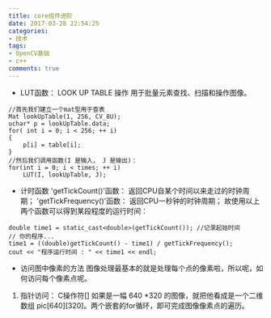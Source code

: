 ```yaml
---
title: core组件进阶
date: 2017-03-28 22:54:25
categories:
- 技术
tags:
- OpenCV基础
- c++
comments: true
---
```

+ LUT函数： LOOK UP TABLE 操作
用于批量元素查找、扫描和操作图像。
```
//首先我们建立一个mat型用于查表
Mat lookUpTable(1, 256, CV_8U);
uchar* p = lookUpTable.data;
for( int i = 0; i < 256; ++ i)
{
	p[i] = table[i];
}
//然后我们调用函数(I 是输入， J 是输出)：
for(int i = 0; i < times; ++ i)
	LUT(I, lookUpTable, J);
```

+ 计时函数
'getTickCount()'函数： 返回CPU自某个时间以来走过的时钟周期；
'getTickFrequency()'函数： 返回CPU一秒钟的时钟周期；
故使用以上两个函数可以得到某段程度的运行时间：
```
double time1 = static_cast<double>(getTickCount()); //记录起始时间
// 你的程序...
time1 = ((double)getTickCount() - time1) / getTickFrequency();
cout << "程序运行时间 : " << time1 << endl;
```

+ 访问图中像素的方法
图像处理最基本的就是处理每个点的像素啦，所以呢，如何访问每个像素点呢。
1. 指针访问： C操作符[]
如果是一幅 640 *320 的图像，就把他看成是一个二维数组 pic[640][320]。两个嵌套的for循环，即可完成图像像素点的遍历。
  

